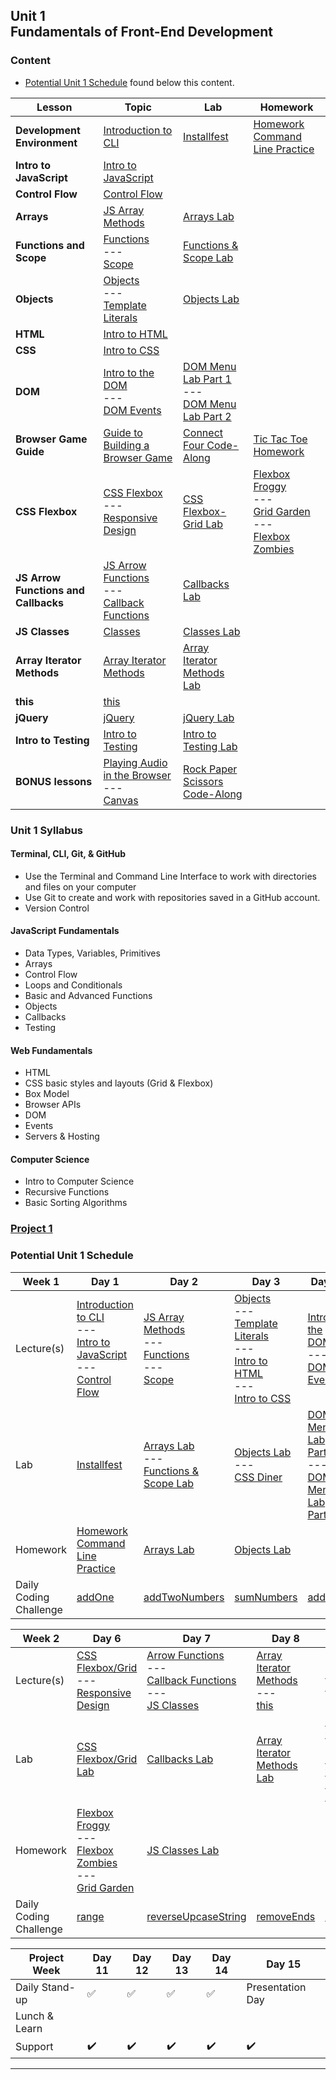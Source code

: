 ## Unit 1 <br> Fundamentals of Front-End Development

### Content
- [Potential Unit 1 Schedule](#potential-unit-1-schedule) found below this content.
  
| Lesson | Topic | Lab | Homework |
| -- | -- | -- | -- |
| **Development Environment** | [Introduction to CLI](/Unit_1/1-dev-environment/1.1-cli-intro-main/readme.md) | [Installfest](/Unit_1/1-dev-environment/1.1-installfest-mac.md) | [Homework Command Line Practice](/Unit_1/1-dev-environment/1.hw-command-line-practice.md) |
| **Intro to JavaScript** | [Intro to JavaScript](/Unit_1/2-js-fundamentals/2.1-js-intro-datatypes.md) | []() | []() |
| **Control Flow** | [Control Flow](/Unit_1/2-js-fundamentals/2.2-js-control-flow.md) | []()  | []() |
| **Arrays** | [JS Array Methods](/Unit_1/2-js-fundamentals/2.3-js-arrays.md) | [Arrays Lab](/Unit_1/2-js-fundamentals/2.3.1-js-arrays-lab.md)  | []() |
| **Functions and Scope** | [Functions](/Unit_1/2-js-fundamentals/2.4-js-functions.md)<br>---<br>[Scope](/Unit_1/2-js-fundamentals/2.5-js-scope.md) | [Functions & Scope Lab](/Unit_1/2-js-fundamentals/2.5.1-js-functions-lab.md)  | []() |
| **Objects** | [Objects](/Unit_1/2-js-fundamentals/2.7-js-objects.md)<br>---<br>[Template Literals](/Unit_1/2-js-fundamentals/2.6-js-template-literals.md) | [Objects Lab](/Unit_1/2-js-fundamentals/2.7.1-js-objects-lab.md)  | []() |
| **HTML** | [Intro to HTML](/Unit_1/3-html-css/3.1-intro-to-html.md) | []() | []() | 
| **CSS** | [Intro to CSS](/Unit_1/3-html-css/3.2-intro-to-css.md) | []() | []() |
| **DOM** | [Intro to the DOM](/Unit_1/4-dom/4.1-dom-intro.md)<br>---<br>[DOM Events](/Unit_1/4-dom/4.2-dom-events.md) | [DOM Menu Lab Part 1](/Unit_1/4-dom/4.1.1-dom-menu-lab-part-1.md)<br>---<br>[DOM Menu Lab Part 2](/Unit_1/4-dom/4.2.1-dom-menu-lab-part-2.md) | []() |
| **Browser Game Guide** | [Guide to Building a Browser Game](/Unit_1/5-programming/5.1-guide-to-building-a-browser-game.md) | [Connect Four Code-Along](/Unit_1/5-programming/5.2-connect-four-code-along.md)  | [Tic Tac Toe Homework](/Unit_1/5-programming/5.3-tic-tac-toe-weekend.md) |
| **CSS Flexbox** | [CSS Flexbox](/Unit_1/6-css-layout/6.1-css-flexbox-grid.md)<br>---<br>[Responsive Design](/Unit_1/6-css-layout/6.2-responsive-design.md) | [CSS Flexbox-Grid Lab](/Unit_1/6-css-layout/6.1.1-flexbox-grid-lab.md) | [Flexbox Froggy](https://flexboxfroggy.com/)<br>---<br>[Grid Garden](https://cssgridgarden.com/)<br>---<br>[Flexbox Zombies](https://mastery.games/flexboxzombies/) |
| **JS Arrow Functions and Callbacks** | [JS Arrow Functions](/Unit_1/7-js-continued/7.1-js-arrow-functions.md)<br>---<br>[Callback Functions](/Unit_1/7-js-continued/7.2-js-callback-functions.md) | [Callbacks Lab](/Unit_1/7-js-continued/7.2.1-js-callbacks-lab.md) |  |
| **JS Classes** | [Classes](/Unit_1/7-js-continued/7.3-js-classes.md) | [Classes Lab](/Unit_1/7-js-continued/7.3.1.hw.optional-js-classes-lab.md) |  |
| **Array Iterator Methods** | [Array Iterator Methods](/Unit_1/7-js-continued/7.4-array-iterator-methods.md) | [Array Iterator Methods Lab](/Unit_1/7-js-continued/7.4.1-array-iterator-methods-lab.md) |  |
| **this** | [this](/Unit_1/7-js-continued/7.5-js-this-keyword.md) |  |  |
| **jQuery** | [jQuery](/Unit_1/8-libraries-frameworks/8.1-jquery.md) | [jQuery Lab](/Unit_1/8-libraries-frameworks/8.1.1-jquery-lab.md) | []() | 
| **Intro to Testing** | [Intro to Testing](/Unit_1/10-testing/10.1-testing-lecture/) | [Intro to Testing Lab](/Unit_1/10-testing/10.1.1-testing-lab/)  |  |
| **BONUS lessons** | [Playing Audio in the Browser](/Unit_1/9-programming/9.1-playing-audio.md)<br>---<br>[Canvas](https://git.generalassemb.ly/SEI-Standard-Curriculum/learn-canvas) | [Rock Paper Scissors Code-Along](/Unit_1/9-programming/9.2-rock-paper-scissors-codealong.md) |  |
### Unit 1 Syllabus

#### Terminal, CLI, Git, & GitHub
- Use the Terminal and Command Line Interface to work with directories and files on your computer
- Use Git to create and work with repositories saved in a GitHub account.
- Version Control
  
#### JavaScript Fundamentals
- Data Types, Variables, Primitives
- Arrays
- Control Flow
- Loops and Conditionals
- Basic and Advanced Functions
- Objects
- Callbacks
- Testing
  
#### Web Fundamentals
- HTML
- CSS basic styles and layouts (Grid & Flexbox)
- Box Model
- Browser APIs
- DOM
- Events
- Servers & Hosting

#### Computer Science
- Intro to Computer Science
- Recursive Functions
- Basic Sorting Algorithms

### [Project 1](./Unit_1/project-1/project-1-requirements.md)

### Potential Unit 1 Schedule
| Week 1 | Day 1 | Day 2 | Day 3 | Day 4 | Day 5 |
| -- | -- | -- | -- | -- | -- |
| Lecture(s) | [Introduction to CLI](/Unit_1/1-dev-environment/1.1-cli-intro-main/readme.md)<br>---<br>[Intro to JavaScript](./Unit_1/2-js-fundamentals/2.1-js-intro-datatypes.md)<br>---<br>[Control Flow](./Unit_1/2-js-fundamentals/2.2-js-control-flow.md) | [JS Array Methods](/Unit_1/2-js-fundamentals/2.3-js-arrays.md)<br>---<br>[Functions](/Unit_1/2-js-fundamentals/2.4-js-functions.md)<br>---<br>[Scope](/Unit_1/2-js-fundamentals/2.5-js-scope.md) | [Objects](/Unit_1/2-js-fundamentals/2.7-js-objects.md)<br>---<br>[Template Literals](/Unit_1/2-js-fundamentals/2.6-js-template-literals.md)<br>---<br>[Intro to HTML](/Unit_1/3-html-css/3.1-intro-to-html.md)<br>---<br>[Intro to CSS](/Unit_1/3-html-css/3.2-intro-to-css.md) | [Intro to the DOM](/Unit_1/4-dom/4.1-dom-intro.md)<br>---<br>[DOM Events](/Unit_1/4-dom/4.2-dom-events.md) | [Guide to Building a Browser Game](/Unit_1/5-programming/5.1-guide-to-building-a-browser-game.md) |
| Lab | [Installfest](./Unit_1/1-dev-environment/1.1-installfest-mac.md) | [Arrays Lab](/Unit_1/2-js-fundamentals/2.3.1-js-arrays-lab.md)<br>---<br>[Functions & Scope Lab](/Unit_1/2-js-fundamentals/2.5.1-js-functions-lab.md) | [Objects Lab](/Unit_1/2-js-fundamentals/2.7.1-js-objects-lab.md)<br>---<br>[CSS Diner](https://flukeout.github.io/) | [DOM Menu Lab Part 1](/Unit_1/4-dom/4.1.1-dom-menu-lab-part-1.md)<br>---<br>[DOM Menu Lab Part 2](/Unit_1/todo-list_dom_lab.md) | [Connect Four Code-Along](/Unit_1/5-programming/5.2-connect-four-code-along.md) |
| Homework | [Homework Command Line Practice](/Unit_1/1-dev-environment/1.hw-command-line-practice.md) | [Arrays Lab](/Unit_1/2-js-fundamentals/2.3.1-js-arrays-lab.md) | [Objects Lab](/Unit_1/2-js-fundamentals/2.7.1-js-objects-lab.md) | []() | [Tic Tac Toe Homework](/Unit_1/5-programming/5.3-tic-tac-toe-weekend.md) |
| Daily Coding Challenge | [addOne](https://replit.com/@jim_clark/01-addOne#challenge.js) | [addTwoNumbers](https://replit.com/@jim_clark/02-addTwoNumbers#challenge.js) | [sumNumbers](https://replit.com/@jim_clark/03-sumNumbers#challenge.js) | [addList](https://replit.com/@jim_clark/04-addList#challenge.js) | [computeRemainder](https://replit.com/@jim_clark/05-computeRemainder#challenge.js) |


| Week 2 | Day 6 | Day 7 | Day 8 | Day 9 | Day 10 |
| -- | -- | -- | -- | -- | -- |
| Lecture(s) | [CSS Flexbox/Grid](/Unit_1/6-css-layout/6.1-css-flexbox-grid.md)<br>---<br>[Responsive Design](/Unit_1/6-css-layout/6.2-responsive-design.md) | [Arrow Functions](/Unit_1/7-js-continued/7.1-js-arrow-functions.md)<br>---<br>[Callback Functions](/Unit_1/7-js-continued/7.2-js-callback-functions.md)<br>---<br>[JS Classes](/Unit_1/7-js-continued/7.3-js-classes.md) | [Array Iterator Methods](/Unit_1/7-js-continued/7.4-array-iterator-methods.md)<br>---<br>[this](/Unit_1/7-js-continued/7.5-js-this-keyword.md) | [Intro to TDD](/Unit_1/10-testing/Intro-to-TDD.md) | [Project 1](/Unit_1/project-1/project-1-requirements.md) |
| Lab | [CSS Flexbox/Grid Lab](/Unit_1/6-css-layout/6.1.1-flexbox-grid-lab.md) | [Callbacks Lab](/Unit_1/7-js-continued/7.2.1-js-callbacks-lab.md) | [Array Iterator Methods Lab](/Unit_1/7-js-continued/7.4.1-array-iterator-methods-lab.md) | [Testing with Jest](/Unit_1/10-testing/JS-Unit-Testing-with-Jest.md)<br>---<br>[Testing with Mocha & Chai](/Unit_1/10-testing/JS-Unit-Testing-with-Mocha-and-Chai.md) | [Build Another Game Guide](/Unit_1/9-programming/9.2-rock-paper-scissors-codealong.md) |
| Homework | [Flexbox Froggy](https://flexboxfroggy.com/)<br>---<br>[Flexbox Zombies](https://mastery.games/flexboxzombies/)<br>---<br>[Grid Garden](https://cssgridgarden.com/) | [JS Classes Lab](/Unit_1/7-js-continued/7.3.1.hw.optional-js-classes-lab.md) | []() | []() | []() |
| Daily Coding Challenge | [range](https://replit.com/@jim_clark/06-range#challenge.js) | [reverseUpcaseString](https://replit.com/@jim_clark/07-reverseUpcaseString#challenge.js) | [removeEnds](https://replit.com/@jim_clark/08-removeEnds#challenge.js) | [charCount](https://replit.com/@jim_clark/09-charCount#challenge.js) | [formatWithPadding](https://replit.com/@jim_clark/10-formatWithPadding#challenge.js) |


| Project Week | Day 11 | Day 12 | Day 13 | Day 14 | Day 15 |
| -- | -- | -- | -- | -- | -- |
| Daily Stand-up | ✅ | ✅ | ✅ | ✅ | Presentation Day |
| Lunch & Learn | []() | []() | []() | []() | []() |
| Support | ✔️ | ✔️ | ✔️ | ✔️ | ✔️ |
<hr>
